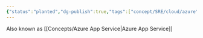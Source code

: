 ```yaml
---
{"status":"planted","dg-publish":true,"tags":["concept/SRE/cloud/azure"],"definition":"Also known as Azure App Service","creation_date":"2024-05-02 18:40","permalink":"/concepts/azure-cloud-services/","dgPassFrontmatter":true}
---
```


Also known as [[Concepts/Azure App Service\|Azure App Service]]
